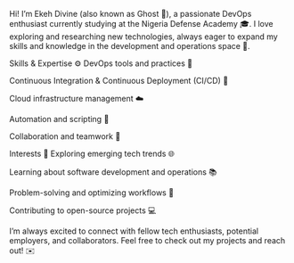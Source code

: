 Hi! I’m Ekeh Divine (also known as Ghost 👻), a passionate DevOps enthusiast currently studying at the Nigeria Defense Academy 🎓. I love exploring and researching new technologies, always eager to expand my skills and knowledge in the development and operations space 🚀.

Skills & Expertise ⚙️
DevOps tools and practices 🔧

Continuous Integration & Continuous Deployment (CI/CD) 🔄

Cloud infrastructure management ☁️

Automation and scripting 🤖

Collaboration and teamwork 🤝

Interests 🌟
Exploring emerging tech trends 🌐

Learning about software development and operations 📚

Problem-solving and optimizing workflows 🧩

Contributing to open-source projects 💻

I’m always excited to connect with fellow tech enthusiasts, potential employers, and collaborators. Feel free to check out my projects and reach out! ✉️

